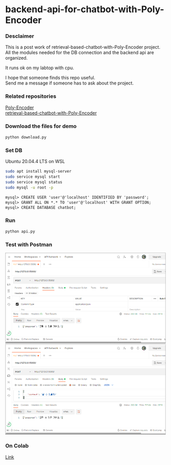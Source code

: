 # backend-api-for-chatbot-with-Poly-Encoder

### Desclaimer
This is a post work of retrieval-based-chatbot-with-Poly-Encoder project.  
All the modules needed for the DB connection and the backend api are organized.  

It runs ok on my labtop with cpu.  

I hope that someone finds this repo useful.  
Send me a message if someone has to ask about the project. 


### Related repositories
[Poly-Encoder](https://github.com/dotsnangles/Poly-Encoder)  
[retrieval-based-chatbot-with-Poly-Encoder](https://github.com/dotsnangles/retrieval-based-chatbot-with-Poly-Encoder)

### Download the files for demo
```bash
python download.py
```

### Set DB
Ubuntu 20.04.4 LTS on WSL
```bash
sudo apt install mysql-server
sudo service mysql start
sudo service mysql status
sudo mysql -u root -p
```
```mysql
mysql> CREATE USER 'user'@'localhost' IDENTIFIED BY 'password';
mysql> GRANT ALL ON *.* TO 'user'@'localhost' WITH GRANT OPTION;
mysql> CREATE DATABASE chatbot;
```

### Run
```bash
python api.py
```

### Test with Postman
![headers](./images/headers.png)
![api_test](./images/api_test.png)

### On Colab

[Link](https://github.com/dotsnangles/chatbot-rest-api/blob/master/on_colab.ipynb)
